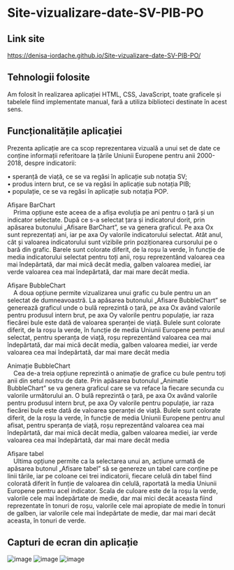 # Site-vizualizare-date-SV-PIB-PO

## Link site
https://denisa-iordache.github.io/Site-vizualizare-date-SV-PIB-PO/

## Tehnologii folosite
 Am folosit în realizarea aplicației HTML, CSS, JavaScript, toate graficele și tabelele fiind implementate manual, fară a utiliza biblioteci destinate în acest sens.<br />

## Funcționalitățile aplicației
 Prezenta aplicație are ca scop reprezentarea vizuală a unui set de date ce conține informații referitoare la țările Uniunii Europene pentru anii 2000-2018, despre indicatorii:<br />

• speranță de viață, ce se va regăsi în aplicație sub notația SV;<br />
• produs intern brut, ce se va regăsi în aplicație sub notația PIB;<br />
• populație, ce se va regăsi în aplicație sub notația POP.<br />

Afișare BarChart<br />
 Prima opțiune este aceea de a afișa evoluția pe ani pentru o țară și un indicator selectate. După ce s-a selectat țara și indicatorul dorit, prin apăsarea butonului „Afisare BarChart”, se va genera graficul. Pe axa Ox sunt reprezentați ani, iar pe axa Oy valorile indicatorului selectat. Atât anul, cât și valoarea indicatorului sunt vizibile prin poziționarea cursorului pe o bară din grafic. Barele sunt colorate diferit, de la roșu la verde, în funcție de media indicatorului selectat pentru toți anii, roșu reprezentând valoarea cea mai îndepărtată, dar mai mică decât media, galben valoarea mediei, iar verde valoarea cea mai îndepărtată, dar mai mare decât media.<br />

Afișare BubbleChart<br />
 A doua opțiune permite vizualizarea unui grafic cu bule pentru un an selectat de dumneavoastră. La apăsarea butonului „Afisare BubbleChart” se generează graficul unde o bulă reprezintă o țară, pe axa Ox având valorile pentru produsul intern brut, pe axa Oy valorile pentru populație, iar raza fiecărei bule este dată de valoarea speranței de viață. Bulele sunt colorate diferit, de la roșu la verde, în funcție de media Uniunii Europene pentru anul selectat, pentru speranța de viață, roșu reprezentând valoarea cea mai îndepărtată, dar mai mică decât media, galben valoarea mediei, iar verde valoarea cea mai îndepărtată, dar mai mare decât media<br />

Animație BubbleChart<br />
 Cea de-a treia opțiune reprezintă o animație de grafice cu bule pentru toți anii din setul nostru de date. Prin apăsarea butonulul „Animatie BubbleChart” se va genera graficul care se va reface la fiecare secunda cu valorile următorului an. O bulă reprezintă o țară, pe axa Ox având valorile pentru produsul intern brut, pe axa Oy valorile pentru populație, iar raza fiecărei bule este dată de valoarea speranței de viață. Bulele sunt colorate diferit, de la roșu la verde, în funcție de media Uniunii Europene pentru anul afisat, pentru speranța de viață, roșu reprezentând valoarea cea mai îndepărtată, dar mai mică decât media, galben valoarea mediei, iar verde valoarea cea mai îndepărtată, dar mai mare decât media<br />

Afișare tabel<br />
 Ultima opțiune permite ca la selectarea unui an, acțiune urmată de apăsarea butonul „Afisare tabel” să se genereze un tabel care conține pe linii tările, iar pe coloane cei trei indicatorii, fiecare celulă din tabel fiind colorată diferit în funție de valoarea din celulă, raportată la media Uniunii Europene pentru acel indicator. Scala de culoare este de la roșu la verde, valorile cele mai îndepărtate de medie, dar mai mici decât aceasta fiind reprezentate în tonuri de roșu, valorile cele mai apropiate de medie în tonuri de galben, iar valorile cele mai îndepărtate de medie, dar mai mari decât aceasta, în tonuri de verde.
 
 ## Capturi de ecran din aplicație
 ![image](https://user-images.githubusercontent.com/74931542/195347150-4f32fcbc-f462-4742-ad8d-91974b444c45.png)
 ![image](https://user-images.githubusercontent.com/74931542/195347449-ea703115-e4c5-4be9-a15d-8dd3dbdb497f.png)
 ![image](https://user-images.githubusercontent.com/74931542/195347553-f7b2ebb6-89ba-4e29-9fa1-aae4332e3142.png)

